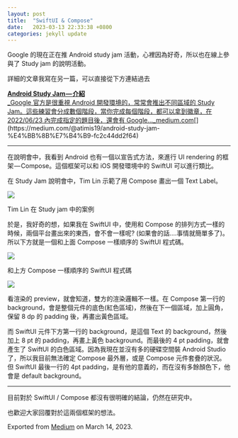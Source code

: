 ```yaml
---
layout: post
title:  "SwiftUI & Compose"
date:   2023-03-13 22:33:38 +0800
categories: jekyll update
---
```


Google 的現在正在推 Android study jam 活動，心裡因為好奇，所以也在線上參與了 Study jam 的說明活動。

詳細的文章我寫在另一篇，可以直接從下方連結過去

[**Android Study Jam — 介紹**  
_Google 官方是很重視 Android 開發環境的，常常會推出不同區域的 Study Jam。這些練習會分成數個階段，當你完成每個階段，都可以拿到徽章，在 2022/06/23 內完成指定的題目後，還會有 Google…_medium.com](https://medium.com/@atimis19/android-study-jam-%E4%BB%8B%E7%B4%B9-fc2c44dd2f64 "https://medium.com/@atimis19/android-study-jam-%E4%BB%8B%E7%B4%B9-fc2c44dd2f64")[](https://medium.com/@atimis19/android-study-jam-%E4%BB%8B%E7%B4%B9-fc2c44dd2f64)

* * *

在說明會中，我看到 Android 也有一個以宣告式方法，來進行 UI rendering 的框架 — Compose。這個框架可以和 iOS 開發環境中的 SwiftUI 可以進行類比。

在 Study Jam 說明會中，Tim Lin 示範了用 Compose 畫出一個 Text Label。

![](https://cdn-images-1.medium.com/max/800/1*2CZhpAOPfHN_baUdGtkIIA.png)

Tim Lin 在 Study jam 中的案例

於是，我好奇的想，如果我在 SwiftUI 中，使用和 Compose 的排列方式一樣的時候，兩個平台畫出來的東西，會不會一樣呢? (如果會的話….事情就簡單多了)。所以下方就是一個和上面 Compose 一樣順序的 SwiftUI 程式碼。

![](https://cdn-images-1.medium.com/max/800/1*EZMuPTxtjvOyFYtkJMgXrg.png)

和上方 Compose 一樣順序的 SwiftUI 程式碼

![](https://cdn-images-1.medium.com/max/800/1*rfx2jRCOGrcDpGyuxpaceA.png)

看渲染的 preview，就會知道，雙方的渲染邏輯不一樣。在 Compose 第一行的 background，會是整個元件的底色(紅色區域)，然後在下一個區域，加上圓角，保留 8 dp 的 padding 後，再畫出黃色區域。

而 SwiftUI 元件下方第一行的 background，是這個 Text 的 background，然後加上 8 pt 的 padding，再畫上黃色 background。而最後的 4 pt padding，就會產生了 SwiftUI 的白色區域。因為我現在並沒有多的硬碟空間裝 Android Studio 了，所以我目前無法確定 Compose 最外層，或是 Compose 元件套疊的狀況。但 SwiftUI 最後一行的 4pt padding，是有他的意義的，而在沒有多餘顏色下，他會是 default background。

* * *

目前對於 SwiftUI / Compose 都沒有很明確的結論，仍然在研究中。

也歡迎大家回覆對於這兩個框架的想法。

Exported from [Medium](https://medium.com) on March 14, 2023.